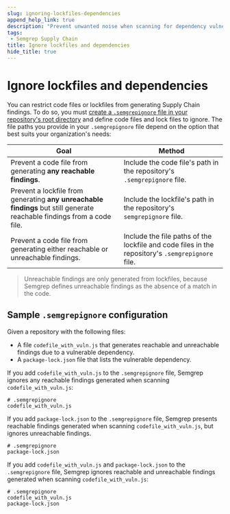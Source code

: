 ```yaml
---
slug: ignoring-lockfiles-dependencies
append_help_link: true
description: "Prevent unwanted noise when scanning for dependency vulnerabilities by ignoring lockfiles or code files."
tags:
 - Semgrep Supply Chain
title: Ignore lockfiles and dependencies
hide_title: true
---
```


# Ignore lockfiles and dependencies

You can restrict code files or lockfiles from generating Supply Chain findings. To do so, you must [create a `.semgrepignore` file in your repository's root directory](/ignoring-files-folders-code/#define-ignored-files-and-folders-in-semgrep-appsec-platform) and define code files and lock files to ignore. The file paths you provide in your `.semgrepignore` file depend on the option that best suits your organization's needs:

| Goal | Method |
| ---- | ------ |
| Prevent a code file from generating **any reachable findings**. | Include the code file's path in the repository's `.semgrepignore` file. |
| Prevent a lockfile from generating **any unreachable findings** but still generate reachable findings from a code file. | Include the lockfile's path in the repository's `semgrepignore` file. |
| Prevent a code file from generating either reachable or unreachable findings. | Include the file paths of the lockfile and code files in the repository's `.semgrepignore` file. |

> Unreachable findings are only generated from lockfiles, because Semgrep defines unreachable findings as the absence of a match in the code.

## Sample `.semgrepignore` configuration

Given a repository with the following files:

* A file `codefile_with_vuln.js` that generates reachable and unreachable findings due to a vulnerable dependency.
* A `package-lock.json` file that lists the vulnerable dependency.

If you add `codefile_with_vuln.js` to the `.semgrepignore` file, Semgrep ignores any reachable findings generated when scanning `codefile_with_vuln.js`:

```
# .semgrepignore
codefile_with_vuln.js
```

If you add `package-lock.json` to the `.semgrepignore` file, Semgrep presents reachable findings generated when scanning `codefile_with_vuln.js`, but ignores unreachable findings.

```
# .semgrepignore
package-lock.json
```

If you add `codefile_with_vuln.js` and `package-lock.json` to the `.semgrepignore` file, Semgrep ignores reachable and unreachable findings generated when scanning `codefile_with_vuln.js`:

```
# .semgrepignore
codefile_with_vuln.js
package-lock.json
````
